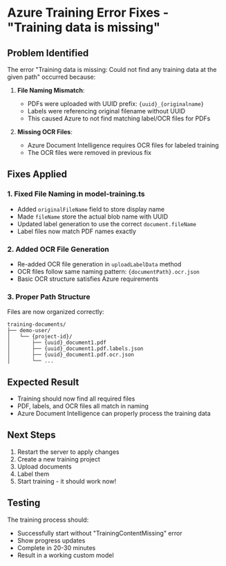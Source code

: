 # Azure Training Error Fixes - "Training data is missing"

## Problem Identified
The error "Training data is missing: Could not find any training data at the given path" occurred because:

1. **File Naming Mismatch**: 
   - PDFs were uploaded with UUID prefix: `{uuid}_{originalname}`
   - Labels were referencing original filename without UUID
   - This caused Azure to not find matching label/OCR files for PDFs

2. **Missing OCR Files**:
   - Azure Document Intelligence requires OCR files for labeled training
   - The OCR files were removed in previous fix

## Fixes Applied

### 1. Fixed File Naming in model-training.ts
- Added `originalFileName` field to store display name
- Made `fileName` store the actual blob name with UUID
- Updated label generation to use the correct `document.fileName`
- Label files now match PDF names exactly

### 2. Added OCR File Generation
- Re-added OCR file generation in `uploadLabelData` method
- OCR files follow same naming pattern: `{documentPath}.ocr.json`
- Basic OCR structure satisfies Azure requirements

### 3. Proper Path Structure
Files are now organized correctly:
```
training-documents/
├── demo-user/
│   └── {project-id}/
│       ├── {uuid}_document1.pdf
│       ├── {uuid}_document1.pdf.labels.json
│       ├── {uuid}_document1.pdf.ocr.json
│       └── ...
```

## Expected Result
- Training should now find all required files
- PDF, labels, and OCR files all match in naming
- Azure Document Intelligence can properly process the training data

## Next Steps
1. Restart the server to apply changes
2. Create a new training project
3. Upload documents
4. Label them
5. Start training - it should work now!

## Testing
The training process should:
- Successfully start without "TrainingContentMissing" error
- Show progress updates
- Complete in 20-30 minutes
- Result in a working custom model